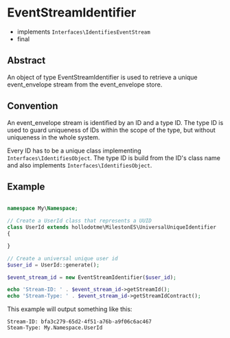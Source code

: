 # EventStreamIdentifier

* implements `Interfaces\IdentifiesEventStream`
* final

## Abstract

An object of type EventStreamIdentifier is used to retrieve a unique event_envelope stream from the event_envelope store.

## Convention

An event_envelope stream is identified by an ID and a type ID.
The type ID is used to guard uniqueness of IDs within the scope of the type, but without uniqueness in the whole system.

Every ID has to be a unique class implementing `Interfaces\IdentifiesObject`.
The type ID is build from the ID's class name and also implements `Interfaces\IdentifiesObject`.

## Example

```php

namespace My\Namespace;

// Create a UserId class that represents a UUID
class UserId extends hollodotme\MilestonES\UniversalUniqueIdentifier
{

}

// Create a universal unique user id
$user_id = UserId::generate();

$event_stream_id = new EventStreamIdentifier($user_id);

echo 'Stream-ID: ' . $event_stream_id->getStreamId();
echo 'Stream-Type: ' . $event_stream_id->getStreamIdContract();
```

This example will output something like this:

```
Stream-ID: bfa3c279-65d2-4f51-a76b-a9f06c6ac467
Steam-Type: My.Namespace.UserId
```

